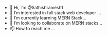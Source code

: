 - 👋 Hi, I’m @Sathishramesh1
- 👀 I’m interested in full stack web developer  ...
- 🌱 I’m currently learning  MERN Stack...
- 💞️ I’m looking to collaborate on MERN stacks...
- 📫 How to reach me ...

<!---
Sathishramesh1/Sathishramesh1 is a ✨ special ✨ repository because its `README.md` (this file) appears on your GitHub profile.
You can click the Preview link to take a look at your changes.
--->
